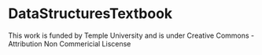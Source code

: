 # DataStructuresTextbook


This work is funded by Temple University and is under Creative Commons - Attribution Non Commericial Liscense 
